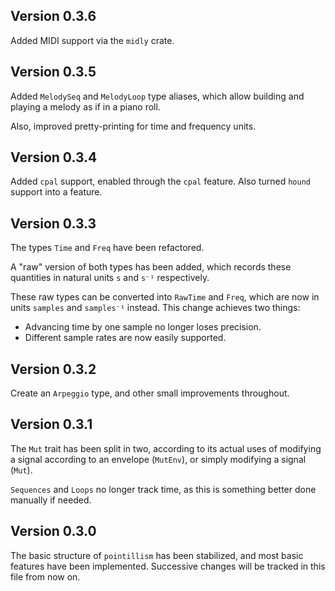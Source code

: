 ## Version 0.3.6

Added MIDI support via the `midly` crate.

## Version 0.3.5

Added `MelodySeq` and `MelodyLoop` type aliases, which allow building and playing a melody as if in
a piano roll.

Also, improved pretty-printing for time and frequency units.

## Version 0.3.4

Added `cpal` support, enabled through the `cpal` feature. Also turned `hound` support into a
feature.

## Version 0.3.3

The types `Time` and `Freq` have been refactored.

A "raw" version of both types has been added, which records these quantities in natural units `s`
and `s⁻¹` respectively.

These raw types can be converted into `RawTime` and `Freq`, which are now in units `samples` and
`samples⁻¹` instead. This change achieves two things:

- Advancing time by one sample no longer loses precision.
- Different sample rates are now easily supported.

## Version 0.3.2

Create an `Arpeggio` type, and other small improvements throughout.

## Version 0.3.1

The `Mut` trait has been split in two, according to its actual uses of modifying a signal according
to an envelope (`MutEnv`), or simply modifying a signal (`Mut`).

`Sequences` and `Loops` no longer track time, as this is something better done manually if needed.

## Version 0.3.0

The basic structure of `pointillism` has been stabilized, and most basic features have been
implemented. Successive changes will be tracked in this file from now on.